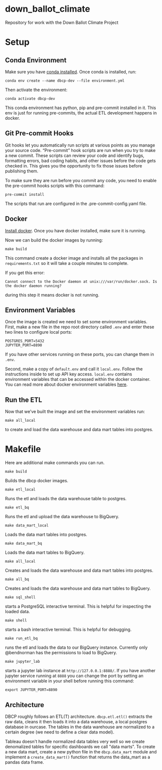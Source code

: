 # down_ballot_climate
Repository for work with the Down Ballot Climate Project

# Setup
## Conda Environment
Make sure you have [conda installed](https://docs.conda.io/projects/conda/en/latest/user-guide/install/index.html). Once conda is installed, run:
```
conda env create --name dbcp-dev --file environment.yml
```
Then activate the environment:
```
conda activate dbcp-dev
```
This conda environment has python, pip and pre-commit installed in it. This env is just for running pre-commits, the actual ETL development happens in docker.

## Git Pre-commit Hooks
Git hooks let you automatically run scripts at various points as you manage your source code. “Pre-commit” hook scripts are run when you try to make a new commit. These scripts can review your code and identify bugs, formatting errors, bad coding habits, and other issues before the code gets checked in. This gives you the opportunity to fix those issues before publishing them.

To make sure they are run before you commit any code, you need to enable the pre-commit hooks scripts with this command:
```
pre-commit install
```
The scripts that run are configured in the .pre-commit-config.yaml file.


## Docker
[Install docker](https://docs.docker.com/get-docker/). Once you have docker installed, make sure it is running.

Now we can build the docker images by running:
```
make build
```
This command create a docker image and installs all the packages in `requirements.txt` so it will take a couple minutes to complete.

If you get this error:
```
Cannot connect to the Docker daemon at unix:///var/run/docker.sock. Is the docker daemon running?
```
during this step it means docker is not running.

## Environment Variables
Once the image is created we need to set some environment variables. First, make a new file in the repo root directory called `.env` and enter these two lines to configure local ports:
```
POSTGRES_PORT=5432
JUPYTER_PORT=8890
```
If you have other services running on these ports, you can change them in `.env`.

Second, make a copy of `default.env` and call it `local.env`. Follow the instructions inside to set up API key access. `local.env` contains environment variables that can be accessed within the docker container. You can read more about docker environment variables [here](https://docs.docker.com/compose/environment-variables/).

## Run the ETL
Now that we’ve built the image and set the environment variables run:
```
make all_local
```
to create and load the data warehouse and data mart tables into postgres.

# Makefile
Here are additional make commands you can run.
```
make build
```
Builds the dbcp docker images.

```
make etl_local
```
Runs the etl and loads the data warehouse table to postgres.

```
make etl_bq
```
Runs the etl and upload the data warehouse to BigQuery.

```
make data_mart_local
```
Loads the data mart tables into postgres.

```
make data_mart_bq
```
Loads the data mart tables to BigQuery.

```
make all_local
```
Creates and loads the data warehouse and data mart tables into postgres.

```
make all_bq
```
Creates and loads the data warehouse and data mart tables to BigQuery.

```
make sql_shell
```
starts a PostgreSQL interactive terminal. This is helpful for inspecting the loaded data.

```
make shell
```
starts a bash interactive terminal. This is helpful for debugging.

```
make run_etl_bq
```
runs the etl and loads the data to our BigQuery instance. Currently only @bendnorman has the permissions to load to BigQuery.

```
make jupyter_lab
```
starts a jupyter lab instance at `http://127.0.0.1:8888/`. If you have another jupyter service running at `8888` you can change the port by setting an environment variable in your shell before running this command:

```
export JUPYTER_PORT=8890
```
## Architecture
DBCP roughly follows an ETL(T) architecture. `dbcp.etl.etl()` extracts the raw data, cleans it then loads it into a data warehouse, a local postgres database in ourcase. The tables in the data warehouse are normalized to a certain degree (we need to define a clear data model).

Tableau doesn't handle normalized data tables very well so we create denomalized tables for specific dashboards we call "data marts". To create a new data mart, create a new python file in the `dbcp.data_mart` module and implement a `create_data_mart()` function that returns the data_mart as a pandas data frame.
